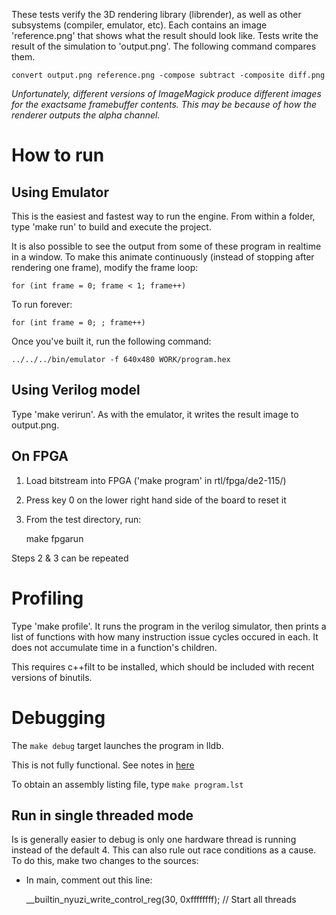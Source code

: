 These tests verify the 3D rendering library (librender), as well as other 
subsystems (compiler, emulator, etc). Each contains an image 'reference.png' 
that shows what the result should look like. Tests write the result of the 
simulation to 'output.png'. The following command compares them.

    convert output.png reference.png -compose subtract -composite diff.png

*Unfortunately, different versions of ImageMagick produce different images 
for the exactsame framebuffer contents. This may be because of how the renderer 
outputs the alpha channel.*

# How to run

## Using Emulator

This is the easiest and fastest way to run the engine. From within a folder, 
type 'make run' to build and execute the project. 

It is also possible to see the output from some of these program in realtime in a 
window. To make this animate continuously (instead of stopping after rendering
one frame), modify the frame loop: 

    for (int frame = 0; frame < 1; frame++)

To run forever:

    for (int frame = 0; ; frame++)

Once you've built it, run the following command:

    ../../../bin/emulator -f 640x480 WORK/program.hex

## Using Verilog model

Type 'make verirun'.  As with the emulator, it writes the result image
to output.png.

## On FPGA

1. Load bitstream into FPGA ('make program' in rtl/fpga/de2-115/)
2. Press key 0 on the lower right hand side of the board to reset it
3. From the test directory, run:

    make fpgarun
    
Steps 2 & 3 can be repeated

# Profiling

Type 'make profile'.  It runs the program in the verilog simulator, then 
prints a list of functions with how many instruction issue cycles occured in 
each. It does not accumulate time in a function's children.

This requires c++filt to be installed, which should be included with recent 
versions of binutils.

# Debugging

The `make debug` target launches the program in lldb. 

This is not fully functional. See notes in [here](https://github.com/jbush001/NyuziProcessor/blob/master/tools/emulator/README.md)

To obtain an assembly listing file, type `make program.lst`

## Run in single threaded mode

Is is generally easier to debug is only one hardware thread is running 
instead of the default 4. This can also rule out race conditions as a 
cause. To do this, make two changes to the sources:
- In main, comment out this line:

    __builtin_nyuzi_write_control_reg(30, 0xffffffff);    // Start all threads

